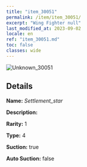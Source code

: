 ```yaml
---
title: "item_30051"
permalink: /item/item_30051/
excerpt: "Wing Fighter null"
last_modified_at: 2023-09-02
locale: en
ref: "item_30051.md"
toc: false
classes: wide
---
```



 ![Unknown_30051](/images/item/Settlement_star_p.png)



## Details

 **Name:** *Settlement_star* 

 **Description:** 

 **Rarity:** 1 

 **Type:** 4 

 **Suction:** true 

 **Auto Suction:** false 


